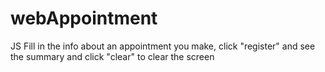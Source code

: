 # webAppointment
 JS
Fill in the info about an appointment you make, click "register" and see the summary and click "clear" to clear the screen
